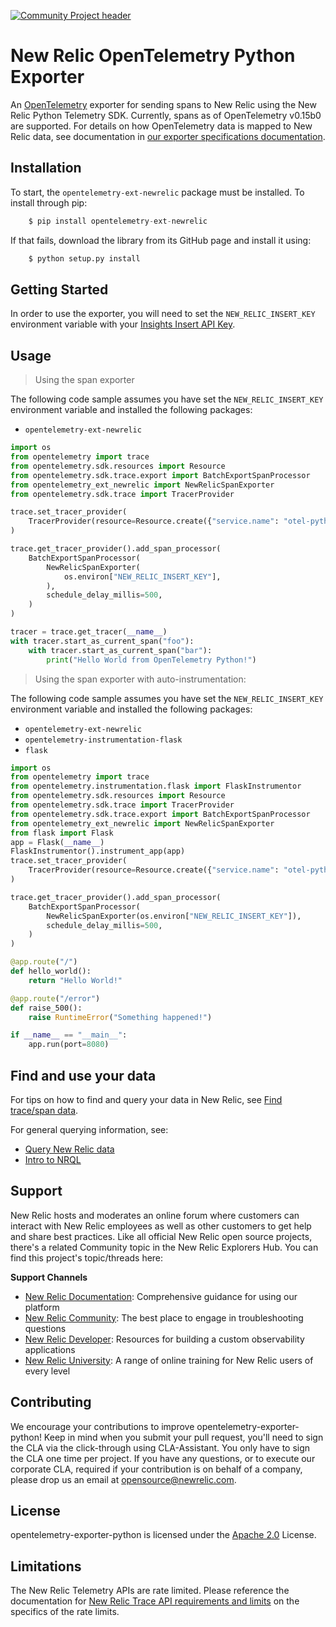 [![Community Project header](https://github.com/newrelic/opensource-website/raw/master/src/images/categories/Community_Project.png)](https://opensource.newrelic.com/oss-category/#community-project)

# New Relic OpenTelemetry Python Exporter

An [OpenTelemetry](https://github.com/open-telemetry/opentelemetry-python) exporter for sending spans
to New Relic using the New Relic Python Telemetry SDK. Currently, spans as of OpenTelemetry v0.15b0 are supported. For details on how OpenTelemetry data is mapped to New Relic data, see documentation in
[our exporter specifications documentation](https://github.com/newrelic/newrelic-exporter-specs).

## Installation

To start, the ``opentelemetry-ext-newrelic`` package must be installed. To install
through pip:

```python
    $ pip install opentelemetry-ext-newrelic
```
   If that fails, download the library from its GitHub page and install it using:

```python
    $ python setup.py install
```
## Getting Started
In order to use the exporter, you will need to set the ``NEW_RELIC_INSERT_KEY`` environment variable with your [Insights Insert API Key](https://docs.newrelic.com/docs/insights/insights-data-sources/custom-data/introduction-event-api#).

## Usage
>Using the span exporter

The following code sample assumes you have set the ``NEW_RELIC_INSERT_KEY`` environment variable and installed the following packages:

* ``opentelemetry-ext-newrelic``

```python
import os
from opentelemetry import trace
from opentelemetry.sdk.resources import Resource
from opentelemetry.sdk.trace.export import BatchExportSpanProcessor
from opentelemetry_ext_newrelic import NewRelicSpanExporter
from opentelemetry.sdk.trace import TracerProvider

trace.set_tracer_provider(
    TracerProvider(resource=Resource.create({"service.name": "otel-python"}))
)

trace.get_tracer_provider().add_span_processor(
    BatchExportSpanProcessor(
        NewRelicSpanExporter(
            os.environ["NEW_RELIC_INSERT_KEY"], 
        ),
        schedule_delay_millis=500,
    )
)

tracer = trace.get_tracer(__name__)
with tracer.start_as_current_span("foo"):
    with tracer.start_as_current_span("bar"):
        print("Hello World from OpenTelemetry Python!")
```
>Using the span exporter with auto-instrumentation:

The following code sample assumes you have set the ``NEW_RELIC_INSERT_KEY`` environment variable and installed the following packages:

* ``opentelemetry-ext-newrelic``
* ``opentelemetry-instrumentation-flask``
* ``flask``

```python
import os
from opentelemetry import trace
from opentelemetry.instrumentation.flask import FlaskInstrumentor
from opentelemetry.sdk.resources import Resource
from opentelemetry.sdk.trace import TracerProvider
from opentelemetry.sdk.trace.export import BatchExportSpanProcessor
from opentelemetry_ext_newrelic import NewRelicSpanExporter
from flask import Flask
app = Flask(__name__)
FlaskInstrumentor().instrument_app(app)
trace.set_tracer_provider(
    TracerProvider(resource=Resource.create({"service.name": "otel-python-flask"}))
)

trace.get_tracer_provider().add_span_processor(
    BatchExportSpanProcessor(
        NewRelicSpanExporter(os.environ["NEW_RELIC_INSERT_KEY"]),
        schedule_delay_millis=500,
    )
)

@app.route("/")
def hello_world():
    return "Hello World!"

@app.route("/error")
def raise_500():
    raise RuntimeError("Something happened!")

if __name__ == "__main__":
    app.run(port=8080)
```
## Find and use your data

For tips on how to find and query your data in New Relic, see [Find trace/span data](https://docs.newrelic.com/docs/understand-dependencies/distributed-tracing/trace-api/introduction-trace-api#view-data).

For general querying information, see:
- [Query New Relic data](https://docs.newrelic.com/docs/using-new-relic/data/understand-data/query-new-relic-data)
- [Intro to NRQL](https://docs.newrelic.com/docs/query-data/nrql-new-relic-query-language/getting-started/introduction-nrql)

## Support
New Relic hosts and moderates an online forum where customers can interact with New Relic employees as well as other customers to get help and share best practices. Like all official New Relic open source projects, there's a related Community topic in the New Relic Explorers Hub. You can find this project's topic/threads here:

**Support Channels**

* [New Relic Documentation](https://docs.newrelic.com/docs/integrations/open-source-telemetry-integrations/open-source-telemetry-integration-list/new-relics-opentelemetry-integration): Comprehensive guidance for using our platform
* [New Relic Community](https://discuss.newrelic.com/tags/pythonagent): The best place to engage in troubleshooting questions
* [New Relic Developer](https://developer.newrelic.com/): Resources for building a custom observability applications
* [New Relic University](https://learn.newrelic.com/): A range of online training for New Relic users of every level



## Contributing
We encourage your contributions to improve opentelemetry-exporter-python! Keep in mind when you submit your pull request, you'll need to sign the CLA via the click-through using CLA-Assistant. You only have to sign the CLA one time per project.
If you have any questions, or to execute our corporate CLA, required if your contribution is on behalf of a company,  please drop us an email at opensource@newrelic.com.


## License
opentelemetry-exporter-python is licensed under the [Apache 2.0](http://apache.org/licenses/LICENSE-2.0.txt) License.

## Limitations

The New Relic Telemetry APIs are rate limited. Please reference the
documentation for [New Relic Trace API requirements and limits](https://docs.newrelic.com/docs/apm/distributed-tracing/trace-api/trace-api-general-requirements-limits)
on the specifics of the rate limits.
